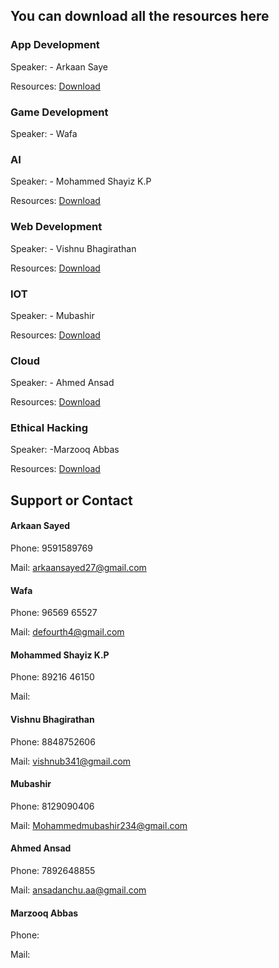 ## You can download all the resources here

### App Development

Speaker: - Arkaan Saye

Resources: [Download](https://github.com/glugpace/Intro-to-tech/raw/master/appdev.rar)


### Game Development

Speaker: - Wafa


### AI

Speaker: - Mohammed Shayiz K.P

Resources: [Download](https://github.com/glugpace/Intro-to-tech/raw/master/AI.rar)


### Web Development

Speaker: - Vishnu Bhagirathan

Resources: [Download](https://github.com/glugpace/Intro-to-tech/raw/master/Web.rar)


### IOT

Speaker: - Mubashir

Resources: [Download](//)


### Cloud

Speaker: - Ahmed Ansad

Resources: [Download](//)



### Ethical Hacking

Speaker: -Marzooq Abbas

Resources: [Download](//)


## Support or Contact

#### Arkaan Sayed

Phone: 9591589769

Mail: arkaansayed27@gmail.com


#### Wafa

Phone: 96569 65527

Mail: defourth4@gmail.com


#### Mohammed Shayiz K.P

Phone: 89216 46150

Mail:


#### Vishnu Bhagirathan

Phone: 8848752606

Mail: vishnub341@gmail.com


#### Mubashir

Phone: 8129090406 

Mail: Mohammedmubashir234@gmail.com


#### Ahmed Ansad

Phone: 7892648855

Mail: ansadanchu.aa@gmail.com



#### Marzooq Abbas

Phone: 

Mail: 


